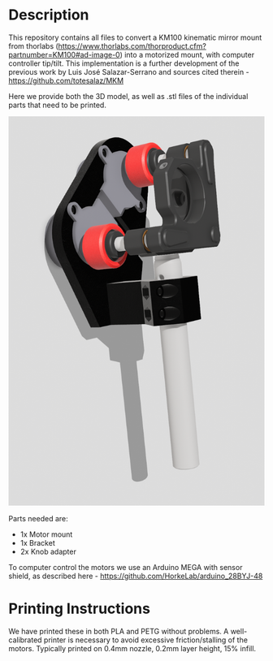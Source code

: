 # Description
This repository contains all files to convert a KM100 kinematic mirror mount from thorlabs (https://www.thorlabs.com/thorproduct.cfm?partnumber=KM100#ad-image-0) into a motorized mount, with computer controller tip/tilt. This implementation is a further development of the previous work by Luis José Salazar-Serrano and sources cited therein -  https://github.com/totesalaz/MKM

Here we provide both the 3D model, as well as .stl files of the individual parts that need to be printed.

![CAD model of the mirror mount](CAD_model.PNG)

Parts needed are:
- 1x Motor mount
- 1x Bracket
- 2x Knob adapter

To computer control the motors we use an Arduino MEGA with sensor shield, as described here - https://github.com/HorkeLab/arduino_28BYJ-48

# Printing Instructions

We have printed these in both PLA and PETG without problems. A well-calibrated printer is necessary to avoid excessive friction/stalling of the motors. Typically printed on 0.4mm nozzle, 0.2mm layer height, 15\% infill.